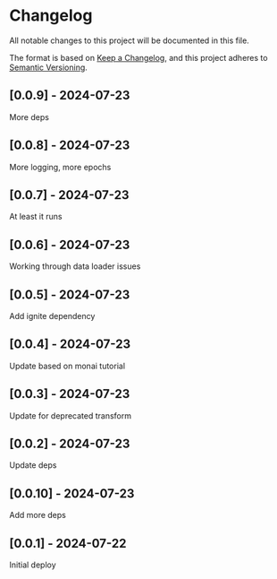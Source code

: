 # Changelog
All notable changes to this project will be documented in this file.

The format is based on [Keep a Changelog](https://keepachangelog.com/en/1.0.0/),
and this project adheres to [Semantic Versioning](https://semver.org/spec/v2.0.0.html).

## [0.0.9] - 2024-07-23
More deps

## [0.0.8] - 2024-07-23
More logging, more epochs

## [0.0.7] - 2024-07-23
At least it runs

## [0.0.6] - 2024-07-23
Working through data loader issues

## [0.0.5] - 2024-07-23
Add ignite dependency

## [0.0.4] - 2024-07-23
Update based on monai tutorial

## [0.0.3] - 2024-07-23
Update for deprecated transform

## [0.0.2] - 2024-07-23
Update deps

## [0.0.10] - 2024-07-23
Add more deps

## [0.0.1] - 2024-07-22
Initial deploy
